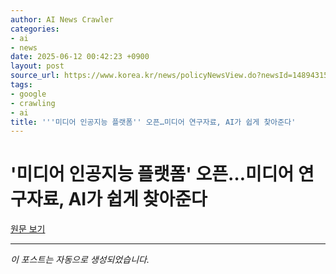 ```yaml
---
author: AI News Crawler
categories:
- ai
- news
date: 2025-06-12 00:42:23 +0900
layout: post
source_url: https://www.korea.kr/news/policyNewsView.do?newsId=148943153
tags:
- google
- crawling
- ai
title: '''미디어 인공지능 플랫폼'' 오픈…미디어 연구자료, AI가 쉽게 찾아준다'
---
```


# '미디어 인공지능 플랫폼' 오픈…미디어 연구자료, AI가 쉽게 찾아준다

[원문 보기](https://www.korea.kr/news/policyNewsView.do?newsId=148943153)

---
*이 포스트는 자동으로 생성되었습니다.*
